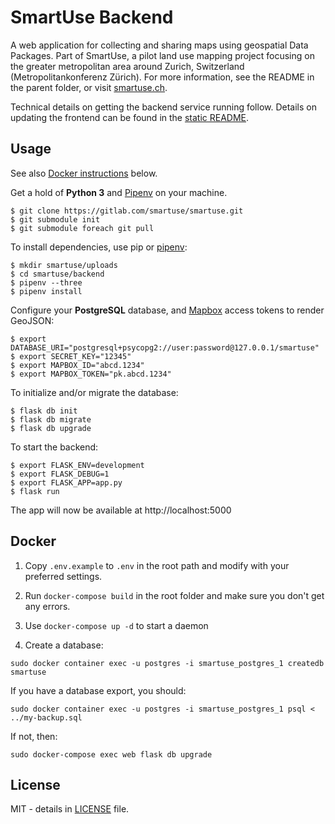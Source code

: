 # SmartUse Backend

A web application for collecting and sharing maps using geospatial Data Packages. Part of SmartUse, a pilot land use mapping project focusing on the greater metropolitan area around Zurich, Switzerland (Metropolitankonferenz Zürich). For more information, see the README in the parent folder, or visit [smartuse.ch](https://smartuse.ch).

Technical details on getting the backend service running follow. Details on updating the frontend can be found in the [static README](../static/README.md).

## Usage

See also [Docker instructions](#Docker) below.

Get a hold of **Python 3** and [Pipenv](https://github.com/pypa/pipenv) on your machine.

    $ git clone https://gitlab.com/smartuse/smartuse.git
    $ git submodule init
    $ git submodule foreach git pull

To install dependencies, use pip or [pipenv](https://github.com/pypa/pipenv):

    $ mkdir smartuse/uploads
    $ cd smartuse/backend
    $ pipenv --three
    $ pipenv install

Configure your **PostgreSQL** database, and [Mapbox](https://www.mapbox.com/help/how-access-tokens-work/) access tokens to render GeoJSON:

    $ export DATABASE_URI="postgresql+psycopg2://user:password@127.0.0.1/smartuse"
    $ export SECRET_KEY="12345"
    $ export MAPBOX_ID="abcd.1234"
    $ export MAPBOX_TOKEN="pk.abcd.1234"

To initialize and/or migrate the database:

    $ flask db init
    $ flask db migrate
    $ flask db upgrade

To start the backend:

    $ export FLASK_ENV=development
    $ export FLASK_DEBUG=1
    $ export FLASK_APP=app.py
    $ flask run

The app will now be available at http://localhost:5000

## Docker

1) Copy `.env.example` to `.env` in the root path and modify with your preferred settings.

2) Run `docker-compose build` in the root folder and make sure you don't get any errors.

3) Use `docker-compose up -d` to start a daemon

4) Create a database:

```
sudo docker container exec -u postgres -i smartuse_postgres_1 createdb smartuse
```

If you have a database export, you should:

```
sudo docker container exec -u postgres -i smartuse_postgres_1 psql < ../my-backup.sql
```

If not, then:

```
sudo docker-compose exec web flask db upgrade
```

## License

MIT - details in [LICENSE](../LICENSE) file.
